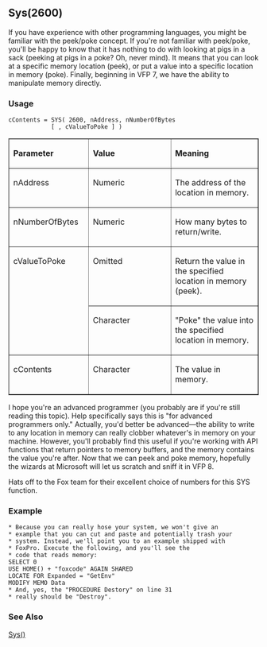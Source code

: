 ## Sys(2600)

If you have experience with other programming languages, you might be familiar with the peek/poke concept. If you're not familiar with peek/poke, you'll be happy to know that it has nothing to do with looking at pigs in a sack (peeking at pigs in a poke? Oh, never mind). It means that you can look at a specific memory location (peek), or put a value into a specific location in memory (poke). Finally, beginning in VFP 7, we have the ability to manipulate memory directly.

### Usage

```foxpro
cContents = SYS( 2600, nAddress, nNumberOfBytes
            [ , cValueToPoke ] )
```
<table border cellspacing=0 cellpadding=0 width=100%>
<tr>
  <td width=32% valign=top>
  <p><b>Parameter</b></p>
  </td>
  <td width=23% valign=top>
  <p><b>Value</b></p>
  </td>
  <td width=45% valign=top>
  <p><b>Meaning</b></p>
  </td>
 </tr>
<tr>
  <td width=32% valign=top>
  <p>nAddress</p>
  </td>
  <td width=23% valign=top>
  <p>Numeric</p>
  </td>
  <td width=45% valign=top>
  <p>The address of the location in memory.</p>
  </td>
 </tr>
<tr>
  <td width=32% valign=top>
  <p>nNumberOfBytes</p>
  </td>
  <td width=23% valign=top>
  <p>Numeric</p>
  </td>
  <td width=45% valign=top>
  <p>How many bytes to return/write.</p>
  </td>
 </tr>
<tr>
  <td width=32% rowspan=2 valign=top>
  <p>cValueToPoke</p>
  </td>
  <td width=23% valign=top>
  <p>Omitted</p>
  </td>
  <td width=45% valign=top>
  <p>Return the value in the specified location in memory (peek).</p>
  </td>
 </tr>
<tr>
  <td width=33% valign=top>
  <p>Character</p>
  </td>
  <td width=67% valign=top>
  <p>&quot;Poke&quot; the value into the specified location in memory.</p>
  </td>
 </tr>
<tr>
  <td width=32% valign=top>
  <p>cContents</p>
  </td>
  <td width=23% valign=top>
  <p>Character</p>
  </td>
  <td width=45% valign=top>
  <p>The value in memory.</p>
  </td>
 </tr>
</table>

I hope you're an advanced programmer (you probably are if you're still reading this topic). Help specifically says this is "for advanced programmers only." Actually, you'd better be advanced&mdash;the ability to write to any location in memory can really clobber whatever's in memory on your machine. However, you'll probably find this useful if you're working with API functions that return pointers to memory buffers, and the memory contains the value you're after. Now that we can peek and poke memory, hopefully the wizards at Microsoft will let us scratch and sniff it in VFP 8.

Hats off to the Fox team for their excellent choice of numbers for this SYS function. 

### Example

```foxpro
* Because you can really hose your system, we won't give an
* example that you can cut and paste and potentially trash your
* system. Instead, we'll point you to an example shipped with
* FoxPro. Execute the following, and you'll see the
* code that reads memory:
SELECT 0
USE HOME() + "foxcode" AGAIN SHARED
LOCATE FOR Expanded = "GetEnv"
MODIFY MEMO Data
* And, yes, the "PROCEDURE Destory" on line 31
* really should be "Destroy".
```
### See Also

[Sys()](s4g895.md)